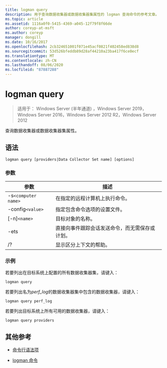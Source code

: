 ```yaml
---
title: logman query
description: 用于查询数据收集器或数据收集器集属性的 logman 查询命令的参考文章。
ms.topic: article
ms.assetid: 1116a0f0-5415-4369-a045-12f79f8f66de
author: coreyp-at-msft
ms.author: coreyp
manager: dongill
ms.date: 10/16/2017
ms.openlocfilehash: 2cb324651001f071e45acf0821f402458ed838d8
ms.sourcegitcommit: 53d526bfeddb89d28af44210a23ba417f6ce0ecf
ms.translationtype: MT
ms.contentlocale: zh-CN
ms.lasthandoff: 08/06/2020
ms.locfileid: "87887288"
---
```

# <a name="logman-query"></a>logman query

> 适用于： Windows Server (半年通道) ，Windows Server 2019，Windows Server 2016，Windows Server 2012 R2，Windows Server 2012

查询数据收集器或数据收集器集属性。

## <a name="syntax"></a>语法

```
logman query [providers|Data Collector Set name] [options]
```

### <a name="parameters"></a>参数

| 参数 | 描述 |
| --------- | ----------- |
| -s`<computer name>` | 在指定的远程计算机上执行命令。 |
| -config`<value>` | 指定包含命令选项的设置文件。 |
| [-n]`<name>` | 目标对象的名称。 |
| -ets | 直接向事件跟踪会话发送命令，而无需保存或计划。 |
| /? | 显示区分上下文的帮助。 |

### <a name="examples"></a>示例

若要列出在目标系统上配置的所有数据收集器集，请键入：

```
logman query
```

若要列出名为*perf_log*的数据收集器集中包含的数据收集器，请键入：

```
logman query perf_log
```

若要列出目标系统上所有可用的数据收集器，请键入：

```
logman query providers
```

## <a name="additional-references"></a>其他参考

- [命令行语法项](command-line-syntax-key.md)

- [logman 命令](logman.md)

